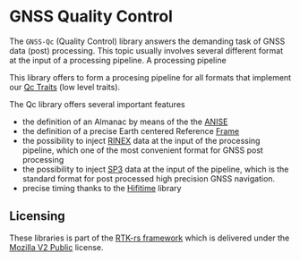 GNSS Quality Control
====================

The `GNSS-Qc` (Quality Control) library answers the demanding task
of GNSS data (post) processing. This topic usually involves several different format
at the input of a processing pipeline. A processing pipeline

This library offers to form a procesing pipeline for all formats that implement
our [Qc Traits](https://github.com/rtk-rs/qc-traits) (low level traits).

The Qc library offers several important features

- the definition of an Almanac by means of the
the [ANISE](https://github.com/nyx-space/anise)
- the definition of a precise Earth centered Reference [Frame](https://github.com/nyx-space/anise)
- the possibility to inject [RINEX](https://github.com/georust/rinex) data at the input
of the processing pipeline, which one of the most convenient format for GNSS post processing
- the possibility to inject [SP3](https://github.com/georust/rinex/tree/main/sp3) data
at the input of the pipeline, which is the standard format for post processed high precision GNSS navigation.
- precise timing thanks to the [Hifitime](https://github.com/nyx-space/hifitime) library

## Licensing

These libraries is part of the [RTK-rs framework](https://github.com/rtk-rs) which
is delivered under the [Mozilla V2 Public](https://www.mozilla.org/en-US/MPL/2.0) license.

